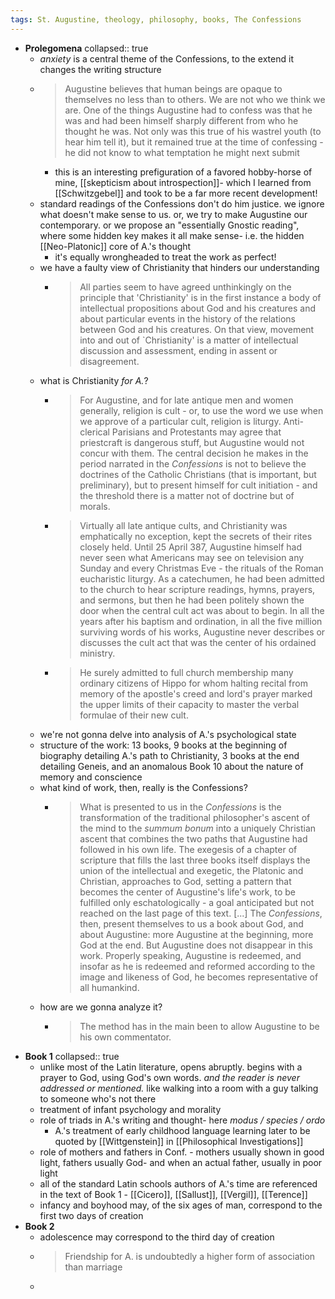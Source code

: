 ```yaml
---
tags: St. Augustine, theology, philosophy, books, The Confessions
---
```


- **Prolegomena**
  collapsed:: true
	- *anxiety* is a central theme of the Confessions, to the extend it changes the writing structure
	- > Augustine believes that human beings are opaque to themselves no less than to others. We are not who we think we are. One of the things Augustine had to confess was that he was and had been himself sharply different from who he thought he was. Not only was this true of his wastrel youth (to hear him tell it), but it remained true at the time of confessing - he did not know to what temptation he might next submit
		- this is an interesting prefiguration of a favored hobby-horse of mine, [[skepticism about introspection]]- which I learned from [[Schwitzgebel]] and took to be a far more recent development!
	- standard readings of the Confessions don't do him justice. we ignore what doesn't make sense to us. or, we try to make Augustine our contemporary. or we propose an "essentially Gnostic reading", where some hidden key makes it all make sense- i.e. the hidden [[Neo-Platonic]] core of A.'s thought
		- it's equally wrongheaded to treat the work as perfect!
	- we have a faulty view of Christianity that hinders our understanding
		- > All parties seem to have agreed unthinkingly on the principle that 'Christianity' is in the first instance a body of intellectual propositions about God and his creatures and about particular events in the history of the relations between God and his creatures. On that view, movement into and out of `Christianity' is a matter of intellectual discussion and assessment, ending in assent or disagreement.
	- what is Christianity _for A._?
		- > For Augustine, and for late antique men and women generally, religion is cult - or, to use the word we use when we approve of a particular cult, religion is liturgy. Anti-clerical Parisians and Protestants may agree that priestcraft is dangerous stuff, but Augustine would not concur with them. The central decision he makes in the period narrated in the *Confessions* is not to believe the doctrines of the Catholic Christians (that is important, but preliminary), but to present himself for cult initiation - and the threshold there is a matter not of doctrine but of morals.
		- > Virtually all late antique cults, and Christianity was emphatically no exception, kept the secrets of their rites closely held. Until 25 April 387, Augustine himself had never seen what Americans may see on television any Sunday and every Christmas Eve - the rituals of the Roman eucharistic liturgy. As a catechumen, he had been admitted to the church to hear scripture readings, hymns, prayers, and sermons, but then he had been politely shown the door when the central cult act was about to begin. In all the years after his baptism and ordination, in all the five million surviving words of his works, Augustine never describes or discusses the cult act that was the center of his ordained ministry.
		- > He surely admitted to full church membership many ordinary citizens of Hippo for whom halting recital from memory of the apostle's creed and lord's prayer marked the upper limits of their capacity to master the verbal formulae of their new cult.
	- we're not gonna delve into analysis of A.'s psychological state
	- structure of the work: 13 books, 9 books at the beginning of biography detailing A.'s path to Christianity, 3 books at the end detailing Geneis, and an anomalous Book 10 about the nature of memory and conscience
	- what kind of work, then, really is the Confessions?
		- > What is presented to us in the *Confessions* is the transformation of the traditional philosopher's ascent of the mind to the *summum bonum* into a uniquely Christian ascent that combines the two paths that Augustine had followed in his own life. The exegesis of a chapter of scripture that fills the last three books itself displays the union of the intellectual and exegetic, the Platonic and Christian, approaches to God, setting a pattern that becomes the center of Augustine's life's work, to be fulfilled only eschatologically - a goal anticipated but not reached on the last page of this text.
		  [...]
		  The *Confessions*, then, present themselves to us a book about God, and about Augustine: more Augustine at the beginning, more God at the end. But Augustine does not disappear in this work. Properly speaking, Augustine is redeemed, and insofar as he is redeemed and reformed according to the image and likeness of God, he becomes representative of all humankind.
	- how are we gonna analyze it?
		- > The method has in the main been to allow Augustine to be his own commentator.
- **Book 1**
  collapsed:: true
	- unlike most of the Latin literature, opens abruptly. begins with a prayer to God, using God's own words. *and the reader is never addressed or mentioned.* like walking into a room with a guy talking to someone who's not there
	- treatment of infant psychology and morality
	- role of triads in A.'s writing and thought- here *modus / species / ordo*
		- A.'s treatment of early childhood language learning later to be quoted by [[Wittgenstein]] in [[Philosophical Investigations]]
	- role of mothers and fathers in Conf. - mothers usually shown in good light, fathers usually God- and when an actual father, usually in poor light
	- all of the standard Latin schools authors of A.'s time are referenced in the text of Book 1 - [[Cicero]], [[Sallust]], [[Vergil]], [[Terence]]
	- infancy and boyhood may, of the six ages of man, correspond to the first two days of creation
- **Book 2**
	- adolescence may correspond to the third day of creation
	- > Friendship for A. is undoubtedly a higher form of association than marriage
	-